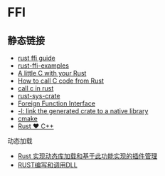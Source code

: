 # FFI

## 静态链接

- [rust ffi guide](https://michael-f-bryan.github.io/rust-ffi-guide/)
- [rust-ffi-examples](https://github.com/alexcrichton/rust-ffi-examples/tree/master/rust-to-c)
- [A little C with your Rust](https://docs.rust-embedded.org/book/interoperability/c-with-rust.html)
- [How to call C code from Rust](https://dev.to/xphoniex/how-to-call-c-code-from-rust-56do)
- [call c in rust](https://liufuyang.github.io/2020/02/02/call-c-in-rust.html)
- [rust-sys-crate](https://kornel.ski/rust-sys-crate)
- [Foreign Function Interface](https://doc.rust-lang.org/stable/nomicon/ffi.html#foreign-function-interface)
- [-l: link the generated crate to a native library]([https://doc.rust-lang.org/rustc/command-line-arguments.html#option-l-link-lib](https://doc.rust-lang.org/rustc/command-line-arguments.html#option-l-link-lib))
- [cmake](https://docs.rs/cmake/0.1.48/cmake/#)
- [Rust ❤️ C++](https://cxx.rs/index.html)

动态加载

- [Rust 实现动态库加载和基于此功能实现的插件管理](https://www.insp.top/content/how-to-implement-dynamical-loading-and-plugin-manager-for-rust)
- [RUST编写和调用DLL](https://www.cnblogs.com/pu369/p/15238880.html)

